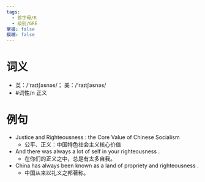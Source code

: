 ```yaml
---
tags:
  - 首字母/R
  - 级别/GRE
掌握: false
模糊: false
---
```

# 词义
- 英：/'raɪtʃəsnəs/； 美：/'raɪtʃəsnəs/
- #词性/n  正义
# 例句
- Justice and Righteousness : the Core Value of Chinese Socialism
	- 公平、正义：中国特色社会主义核心价值
- And there was always a lot of self in your righteousness .
	- 在你们的正义之中，总是有太多自我。
- China has always been known as a land of propriety and righteousness .
	- 中国从来以礼义之邦著称。
